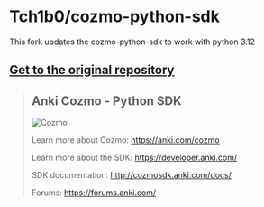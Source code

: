 # Tch1b0/cozmo-python-sdk

This fork updates the cozmo-python-sdk to work with python 3.12

## [Get to the original repository](https://github.com/anki/cozmo-python-sdk)

> ## Anki Cozmo - Python SDK
>
> ![Cozmo](docs/source/images/cozmo-sdk-img.jpg)
>
> Learn more about Cozmo: https://anki.com/cozmo
>
> Learn more about the SDK: https://developer.anki.com/
>
> SDK documentation: http://cozmosdk.anki.com/docs/
>
> Forums: https://forums.anki.com/
